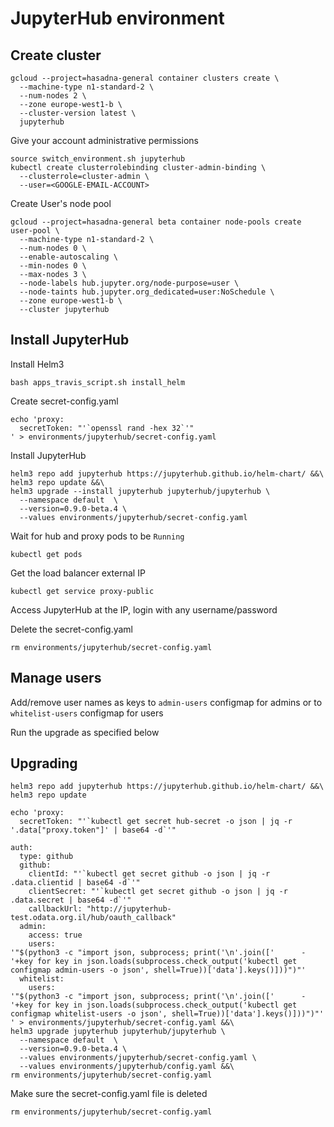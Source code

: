 # JupyterHub environment

## Create cluster

```
gcloud --project=hasadna-general container clusters create \
  --machine-type n1-standard-2 \
  --num-nodes 2 \
  --zone europe-west1-b \
  --cluster-version latest \
  jupyterhub
```

Give your account administrative permissions

```
source switch_environment.sh jupyterhub
kubectl create clusterrolebinding cluster-admin-binding \
  --clusterrole=cluster-admin \
  --user=<GOOGLE-EMAIL-ACCOUNT>
```

Create User's node pool

```
gcloud --project=hasadna-general beta container node-pools create user-pool \
  --machine-type n1-standard-2 \
  --num-nodes 0 \
  --enable-autoscaling \
  --min-nodes 0 \
  --max-nodes 3 \
  --node-labels hub.jupyter.org/node-purpose=user \
  --node-taints hub.jupyter.org_dedicated=user:NoSchedule \
  --zone europe-west1-b \
  --cluster jupyterhub
```

## Install JupyterHub

Install Helm3

```
bash apps_travis_script.sh install_helm
```

Create secret-config.yaml

```
echo 'proxy:
  secretToken: "'`openssl rand -hex 32`'"
' > environments/jupyterhub/secret-config.yaml
```

Install JupyterHub

```
helm3 repo add jupyterhub https://jupyterhub.github.io/helm-chart/ &&\
helm3 repo update &&\
helm3 upgrade --install jupyterhub jupyterhub/jupyterhub \
  --namespace default  \
  --version=0.9.0-beta.4 \
  --values environments/jupyterhub/secret-config.yaml
```

Wait for hub and proxy pods to be `Running`

```
kubectl get pods
```

Get the load balancer external IP

```
kubectl get service proxy-public
```

Access JupyterHub at the IP, login with any username/password

Delete the secret-config.yaml

```
rm environments/jupyterhub/secret-config.yaml
```

## Manage users

Add/remove user names as keys to `admin-users` configmap for admins or to `whitelist-users` configmap for users

Run the upgrade as specified below

## Upgrading

```
helm3 repo add jupyterhub https://jupyterhub.github.io/helm-chart/ &&\
helm3 repo update
```

```
echo 'proxy:
  secretToken: "'`kubectl get secret hub-secret -o json | jq -r '.data["proxy.token"]' | base64 -d`'"

auth:
  type: github
  github:
    clientId: "'`kubectl get secret github -o json | jq -r .data.clientid | base64 -d`'"
    clientSecret: "'`kubectl get secret github -o json | jq -r .data.secret | base64 -d`'"
    callbackUrl: "http://jupyterhub-test.odata.org.il/hub/oauth_callback"
  admin:
    access: true
    users:
'"$(python3 -c "import json, subprocess; print('\n'.join(['      - '+key for key in json.loads(subprocess.check_output('kubectl get configmap admin-users -o json', shell=True))['data'].keys()]))")"'
  whitelist:
    users:
'"$(python3 -c "import json, subprocess; print('\n'.join(['      - '+key for key in json.loads(subprocess.check_output('kubectl get configmap whitelist-users -o json', shell=True))['data'].keys()]))")"'
' > environments/jupyterhub/secret-config.yaml &&\
helm3 upgrade jupyterhub jupyterhub/jupyterhub \
  --namespace default  \
  --version=0.9.0-beta.4 \
  --values environments/jupyterhub/secret-config.yaml \
  --values environments/jupyterhub/config.yaml &&\
rm environments/jupyterhub/secret-config.yaml
```

Make sure the secret-config.yaml file is deleted

```
rm environments/jupyterhub/secret-config.yaml
```
